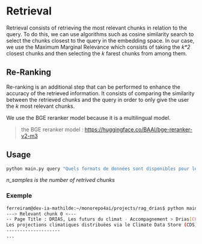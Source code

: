 # Retrieval

Retrieval consists of retrieving the most relevant chunks in relation to the query. To do this, we can use algorithms such as cosine similarity search to select the chunks closest to the query in the embedding space.
In our case, we use the Maximum Marginal Relevance which consists of taking the *k\*2* closest chunks and then selecting the *k* farest chunks from among them.

## Re-Ranking
Re-ranking is an additional step that can be performed to enhance the accuracy of the retrieved information. It consists of comparing the similarity between the retrieved chunks and the query in order to only give the user the *k* most relevant chunks.

We use the BGE reranker model because it is a multilingual model.

> the BGE reranker model : https://huggingface.co/BAAI/bge-reranker-v2-m3

## Usage

```bash
python main.py query "Quels formats de données sont disponibles pour le téléchargement sur DRIAS ?" --n-samples 4 --use-rerank
```
*n_samples is the number of retrived chunks*

### Exemple
```bash
ferreiram@dev-ia-mathilde:~/monorepo4ai/projects/rag_drias$ python main.py query "Peut-on obtenir des projections climatiques spécifiques à un département français sur DRIAS ?" --n-samples 4
---> Relevant chunk 0 <---
-- Page Title : DRIAS, Les futurs du climat - Accompagnement > Drias[CLIMAT] > Contexte ---
Les projections climatiques distribuées via le Climate Data Store (CDS) de Corpernicus, sont issus de modèles climatiques globaux et régionaux. Ainsi dans le cadre de travaux sur l’adaptation de nos territoires au changement climatique, ces données nécessitent une correction de biais pour être utilisées à l’échelle locale, c’est ce que propose le portail DRIAS sur la France.
--------------------
...
```
